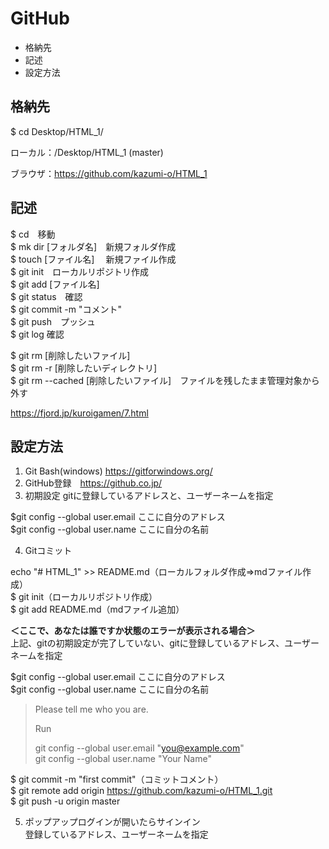 GitHub
======================
+   格納先
+   記述
+   設定方法

格納先
------
$ cd Desktop/HTML_1/

ローカル：/Desktop/HTML_1 (master)

ブラウザ：https://github.com/kazumi-o/HTML_1

記述
------
$ cd　移動  
$ mk dir [フォルダ名]　新規フォルダ作成  
$ touch [ファイル名]　 新規ファイル作成  
$ git init　ローカルリポジトリ作成  
$ git add [ファイル名]  
$ git status　確認  
$ git commit -m "コメント"  
$ git push　プッシュ  
$ git log     確認  

$ git rm [削除したいファイル]  
$ git rm -r [削除したいディレクトリ]  
$ git rm --cached [削除したいファイル]　ファイルを残したまま管理対象から外す

https://fjord.jp/kuroigamen/7.html

設定方法
------
1. Git Bash(windows) https://gitforwindows.org/
2. GitHub登録　https://github.co.jp/
3. 初期設定
gitに登録しているアドレスと、ユーザーネームを指定

$git config --global user.email ここに自分のアドレス  
$git config --global user.name ここに自分の名前

4. Gitコミット

echo "# HTML_1" >> README.md（ローカルフォルダ作成⇒mdファイル作成）  
$ git init（ローカルリポジトリ作成）  
$ git add README.md（mdファイル追加）

**＜ここで、あなたは誰ですか状態のエラーが表示される場合＞**  
上記、gitの初期設定が完了していない、gitに登録しているアドレス、ユーザーネームを指定

$git config --global user.email ここに自分のアドレス  
$git config --global user.name ここに自分の名前

> Please tell me who you are.
> 
> Run
> 
>   git config --global user.email "you@example.com"  
>   git config --global user.name "Your Name"

$ git commit -m "first commit"（コミットコメント）  
$ git remote add origin https://github.com/kazumi-o/HTML_1.git  
$ git push -u origin master

5. ポップアップログインが開いたらサインイン  
登録しているアドレス、ユーザーネームを指定